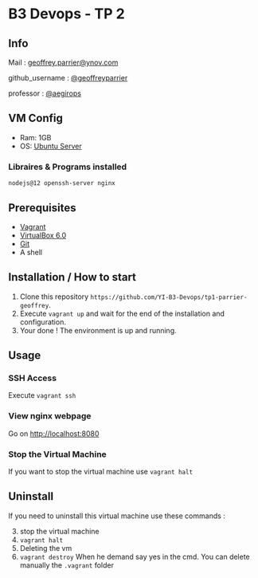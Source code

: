 # B3 Devops - TP 2
## Info
Mail : geoffrey.parrier@ynov.com

github_username : <a href='https://github.com/geoffreyparrier'>@geoffreyparrier</a>

professor : <a href='https://github.com/aegirops'>@aegirops</a>

## VM Config
- Ram: 1GB
- OS: <a href='https://ubuntu.com/download/server'>Ubuntu Server</a>

### Libraires & Programs installed
`nodejs@12
openssh-server
nginx`

## Prerequisites
- <a href='https://www.vagrantup.com'>Vagrant</a>
- <a href='https://www.virtualbox.org/wiki/Download_Old_Builds_6_0'>VirtualBox 6.0</a>
- <a href='https://git-scm.com/book/en/v2/Getting-Started-Installing-Git'>Git</a>
- A shell

## Installation / How to start
1. Clone this repository `https://github.com/YI-B3-Devops/tp1-parrier-geoffrey`.
1. Execute `vagrant up` and wait for the end of the installation and configuration.
1. Your done ! The environment is up and running.

## Usage
### SSH Access
Execute `vagrant ssh`

### View nginx webpage
Go on <a href='http://localhost:8080'>http://localhost:8080</a>

### Stop the Virtual Machine
If you want to stop the virtual machine use `vagrant halt`

## Uninstall
If you need to uninstall this virtual machine use these commands :

3. stop the virtual machine
  3. `vagrant halt`
3. Deleting the vm 
  3. `vagrant destroy`
When he demand say yes in the cmd.
You can delete manually the `.vagrant` folder
